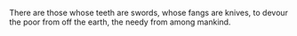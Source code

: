 There are those whose teeth are swords, whose fangs are knives, to devour the poor from off the earth, the needy from among mankind.
